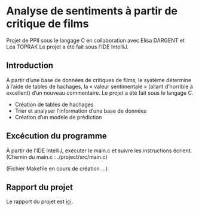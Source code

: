 # Analyse de sentiments à partir de critique de films
Projet de PPII sous le langage C en collaboration avec Elisa DARGENT et Léa TOPRAK
Le projet a été fait sous l'IDE IntelliJ.

## Introduction
À partir d’une base de données de critiques de films, le système détermine à l’aide de tables de hachages, la « valeur sentimentale » (allant d’horrible à excellent) d’un nouveau commentaire. Le projet a été fait sous le langage C.  
- Création de tables de hachages  
- Trier et analyser l’information d’une base de données  
- Création d’un modèle de prédiction


## Excécution du programme

À partir de l'IDE IntelliJ, exécuter le main.c et suivre les instructions écrient.
(Chemin du main.c :  ./project/src/main.c)

(Fichier Makefile en cours de création ...)

## Rapport du projet

Le rapport du projet est [ici](https://github.com/NielsTilch/analyse_sentiments/blob/main/Rapport%20PPII.pdf).
